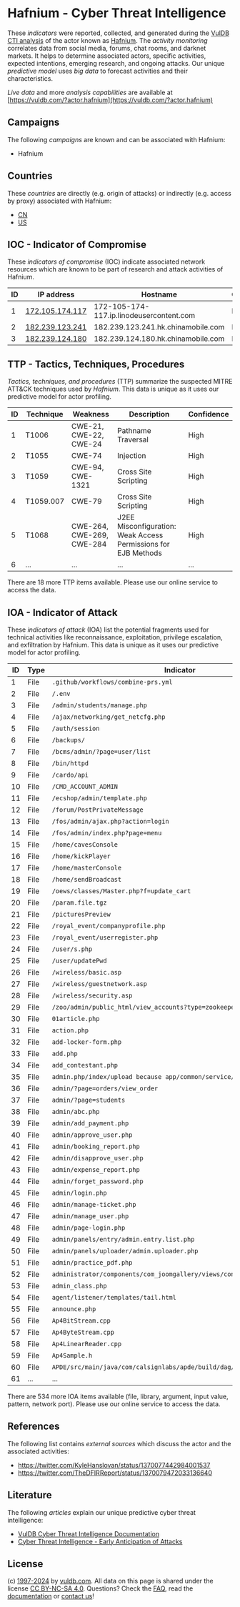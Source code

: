 # Hafnium - Cyber Threat Intelligence

These _indicators_ were reported, collected, and generated during the [VulDB CTI analysis](https://vuldb.com/?kb.cti) of the actor known as [Hafnium](https://vuldb.com/?actor.hafnium). The _activity monitoring_ correlates data from social media, forums, chat rooms, and darknet markets. It helps to determine associated actors, specific activities, expected intentions, emerging research, and ongoing attacks. Our unique _predictive model_ uses _big data_ to forecast activities and their characteristics.

_Live data_ and more _analysis capabilities_ are available at [https://vuldb.com/?actor.hafnium](https://vuldb.com/?actor.hafnium)

## Campaigns

The following _campaigns_ are known and can be associated with Hafnium:

* Hafnium

## Countries

These _countries_ are directly (e.g. origin of attacks) or indirectly (e.g. access by proxy) associated with Hafnium:

* [CN](https://vuldb.com/?country.cn)
* [US](https://vuldb.com/?country.us)

## IOC - Indicator of Compromise

These _indicators of compromise_ (IOC) indicate associated network resources which are known to be part of research and attack activities of Hafnium.

ID | IP address | Hostname | Campaign | Confidence
-- | ---------- | -------- | -------- | ----------
1 | [172.105.174.117](https://vuldb.com/?ip.172.105.174.117) | 172-105-174-117.ip.linodeusercontent.com | Hafnium | High
2 | [182.239.123.241](https://vuldb.com/?ip.182.239.123.241) | 182.239.123.241.hk.chinamobile.com | Hafnium | High
3 | [182.239.124.180](https://vuldb.com/?ip.182.239.124.180) | 182.239.124.180.hk.chinamobile.com | Hafnium | High

## TTP - Tactics, Techniques, Procedures

_Tactics, techniques, and procedures_ (TTP) summarize the suspected MITRE ATT&CK techniques used by _Hafnium_. This data is unique as it uses our predictive model for actor profiling.

ID | Technique | Weakness | Description | Confidence
-- | --------- | -------- | ----------- | ----------
1 | T1006 | CWE-21, CWE-22, CWE-24 | Pathname Traversal | High
2 | T1055 | CWE-74 | Injection | High
3 | T1059 | CWE-94, CWE-1321 | Cross Site Scripting | High
4 | T1059.007 | CWE-79 | Cross Site Scripting | High
5 | T1068 | CWE-264, CWE-269, CWE-284 | J2EE Misconfiguration: Weak Access Permissions for EJB Methods | High
6 | ... | ... | ... | ...

There are 18 more TTP items available. Please use our online service to access the data.

## IOA - Indicator of Attack

These _indicators of attack_ (IOA) list the potential fragments used for technical activities like reconnaissance, exploitation, privilege escalation, and exfiltration by Hafnium. This data is unique as it uses our predictive model for actor profiling.

ID | Type | Indicator | Confidence
-- | ---- | --------- | ----------
1 | File | `.github/workflows/combine-prs.yml` | High
2 | File | `/.env` | Low
3 | File | `/admin/students/manage.php` | High
4 | File | `/ajax/networking/get_netcfg.php` | High
5 | File | `/auth/session` | High
6 | File | `/backups/` | Medium
7 | File | `/bcms/admin/?page=user/list` | High
8 | File | `/bin/httpd` | Medium
9 | File | `/cardo/api` | Medium
10 | File | `/CMD_ACCOUNT_ADMIN` | High
11 | File | `/ecshop/admin/template.php` | High
12 | File | `/forum/PostPrivateMessage` | High
13 | File | `/fos/admin/ajax.php?action=login` | High
14 | File | `/fos/admin/index.php?page=menu` | High
15 | File | `/home/cavesConsole` | High
16 | File | `/home/kickPlayer` | High
17 | File | `/home/masterConsole` | High
18 | File | `/home/sendBroadcast` | High
19 | File | `/oews/classes/Master.php?f=update_cart` | High
20 | File | `/param.file.tgz` | High
21 | File | `/picturesPreview` | High
22 | File | `/royal_event/companyprofile.php` | High
23 | File | `/royal_event/userregister.php` | High
24 | File | `/user/s.php` | Medium
25 | File | `/user/updatePwd` | High
26 | File | `/wireless/basic.asp` | High
27 | File | `/wireless/guestnetwork.asp` | High
28 | File | `/wireless/security.asp` | High
29 | File | `/zoo/admin/public_html/view_accounts?type=zookeeper` | High
30 | File | `01article.php` | High
31 | File | `action.php` | Medium
32 | File | `add-locker-form.php` | High
33 | File | `add.php` | Low
34 | File | `add_contestant.php` | High
35 | File | `admin.php/index/upload because app/common/service/UploadService.php` | High
36 | File | `admin/?page=orders/view_order` | High
37 | File | `admin/?page=students` | High
38 | File | `admin/abc.php` | High
39 | File | `admin/add_payment.php` | High
40 | File | `admin/approve_user.php` | High
41 | File | `admin/booking_report.php` | High
42 | File | `admin/disapprove_user.php` | High
43 | File | `admin/expense_report.php` | High
44 | File | `admin/forget_password.php` | High
45 | File | `admin/login.php` | High
46 | File | `admin/manage-ticket.php` | High
47 | File | `admin/manage_user.php` | High
48 | File | `admin/page-login.php` | High
49 | File | `admin/panels/entry/admin.entry.list.php` | High
50 | File | `admin/panels/uploader/admin.uploader.php` | High
51 | File | `admin/practice_pdf.php` | High
52 | File | `administrator/components/com_joomgallery/views/config/tmpl/default.php` | High
53 | File | `admin_class.php` | High
54 | File | `agent/listener/templates/tail.html` | High
55 | File | `announce.php` | Medium
56 | File | `Ap4BitStream.cpp` | High
57 | File | `Ap4ByteStream.cpp` | High
58 | File | `Ap4LinearReader.cpp` | High
59 | File | `Ap4Sample.h` | Medium
60 | File | `APDE/src/main/java/com/calsignlabs/apde/build/dag/CopyBuildTask.java` | High
61 | ... | ... | ...

There are 534 more IOA items available (file, library, argument, input value, pattern, network port). Please use our online service to access the data.

## References

The following list contains _external sources_ which discuss the actor and the associated activities:

* https://twitter.com/KyleHanslovan/status/1370077442984001537
* https://twitter.com/TheDFIRReport/status/1370079472033136640

## Literature

The following _articles_ explain our unique predictive cyber threat intelligence:

* [VulDB Cyber Threat Intelligence Documentation](https://vuldb.com/?kb.cti)
* [Cyber Threat Intelligence - Early Anticipation of Attacks](https://www.scip.ch/en/?labs.20201022)

## License

(c) [1997-2024](https://vuldb.com/?kb.changelog) by [vuldb.com](https://vuldb.com/?kb.about). All data on this page is shared under the license [CC BY-NC-SA 4.0](https://creativecommons.org/licenses/by-nc-sa/4.0/). Questions? Check the [FAQ](https://vuldb.com/?kb.faq), read the [documentation](https://vuldb.com/?kb) or [contact us](https://vuldb.com/?contact)!
